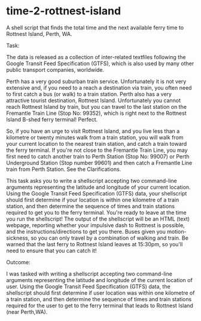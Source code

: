 # time-2-rottnest-island
A shell script that finds the total time and the next available ferry time to Rottnest Island, Perth, WA.

Task:


The data is released as a collection of inter-related textfiles following the Google Transit Feed Specification (GTFS), which is also used by many other public transport companies, worldwide.

Perth has a very good suburban train service. Unfortunately it is not very extensive and, if you need to a reach a destination via train, you often need to first catch a bus (or walk) to a train station. Perth also has a very attractive tourist destination, Rottnest Island. Unfortunately you cannot reach Rottnest Island by train, but you can travel to the last station on the Fremantle Train Line (Stop No: 99352), which is right next to the Rottnest Island B-shed ferry terminal! Perfect.

So, if you have an urge to visit Rottnest Island, and you live less than a kilometre or twenty minutes walk from a train station, you will walk from your current location to the nearest train station, and catch a train toward the ferry terminal. If you're not close to the Fremantle Train Line, you may first need to catch another train to Perth Station (Stop No: 99007) or Perth Underground Station (Stop number 99601) and then catch a Fremantle Line train from Perth Station.
See the Clarifications.

This task asks you to write a shellscript accepting two command-line arguments representing the latitude and longitude of your current location. Using the Google Transit Feed Specification (GTFS) data, your shellscript should first determine if your location is within one kilometre of a train station, and then determine the sequence of times and train stations required to get you to the ferry terminal. You're ready to leave at the time you run the shellscript!
The output of the shellscript will be an HTML (text) webpage, reporting whether your impulsive dash to Rottnest is possible, and the instructions/directions to get you there. Buses given you motion-sickness, so you can only travel by a combination of walking and train.
Be warned that the last ferry to Rottnest Island leaves at 15:30pm, so you'll need to ensure that you can catch it!


Outcome:

I was tasked with writing a shellscript accepting two command-line arguments representing the latitude and longitude of the current location of user. Using the Google Transit Feed Specification (GTFS) data, the shellscript should first determine if user location was within one kilometre of a train station, and then determine the sequence of times and train stations required for the user to get to the ferry terminal that leads to Rottnest Island (near Perth,WA).
